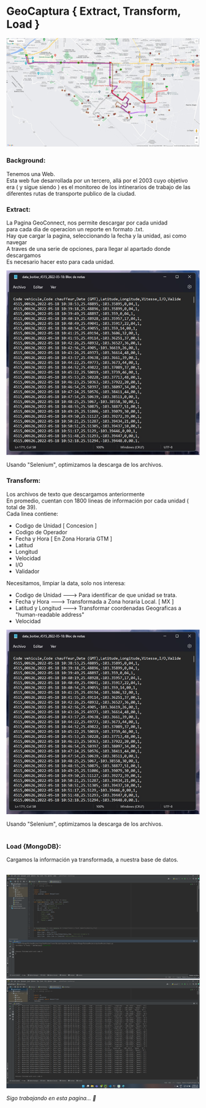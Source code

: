 # GeoCaptura { Extract, Transform, Load }

<img src="https://github.com/FranciscoNunezH/GeoCaptura/blob/main/scr/Geoconnect%20%20Image.jpg" width="1200">

<h3 align="left"> Background: </h3>
<p align="left"> Tenemos una Web. <br>
Esta web fue desarrollada por un tercero, allá por el 2003 cuyo objetivo <br>
era ( y sigue siendo ) es el monitoreo de los intinerarios de trabajo de las <br>
diferentes rutas de transporte publico de la ciudad. </p>
 
<h3 align="left"> Extract: </h3>
<p align="left"> La Pagina GeoConnect, nos permite descargar por cada unidad <br>
para cada dia de operacion un reporte en formato .txt. <br>
Hay que cargar la pagina, seleccionando la fecha y la unidad, asi como navegar <br>
A traves de una serie de opciones, para llegar al apartado donde descargamos <br>
Es necesario hacer esto para cada unidad. <br>
</p>
<img src="https://github.com/FranciscoNunezH/GeoCaptura/blob/main/scr/Data.jpg">
<p align="left"> Usando "Selenium", optimizamos la descarga de los archivos. <br>
 
<h3 align="left"> Transform: </h3>
<p align="left"> Los archivos de texto que descargamos anteriormente <br>
En promedio, cuentan con 1800 lineas de información por cada unidad ( total de 39).<br>
Cada linea contiene:

- Codigo de Unidad [ Concesion ]
- Codigo de Operador
- Fecha y Hora [ En Zona Horaria GTM ]
- Latitud
- Longitud
- Velocidad
- I/O
- Validador
 
Necesitamos, limpiar la data, solo nos interesa:
 
- Codigo de Unidad ---> Para identificar de que unidad se trata.
- Fecha y Hora ---> Transformada a Zona horaria Local. [ MX ]
- Latitud y Longitud ---> Transformar coordenadas Geograficas a "human-readable address"
- Velocidad

 
</p>
<img src="https://github.com/FranciscoNunezH/GeoCaptura/blob/main/scr/Data.jpg">

<p align="left"> Usando "Selenium", optimizamos la descarga de los archivos. <br>
 
 
<br>
<h3 align="left"> Load {MongoDB}: </h3>
<p align="left"> Cargamos la información ya transformada, a nuestra base de datos. <br>
</p>

<br>
<img src="https://github.com/FranciscoNunezH/GeoCaptura/blob/main/scr/Exito.png?raw=true">
<img src="https://github.com/FranciscoNunezH/GeoCaptura/blob/main/scr/DataDase.png?raw=true">
 
 <em> Sigo trabajando en esta pagina... :page_with_curl: </em>
 

